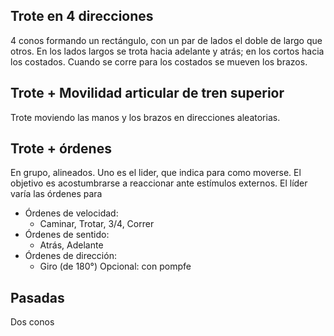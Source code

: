 ## Trote en 4 direcciones
4 conos formando un rectángulo, con un par de lados el doble de largo que otros.
En los lados largos se trota hacia adelante y atrás; en los cortos hacia los costados. Cuando se corre para los costados se mueven los brazos.

## Trote + Movilidad articular de tren superior
Trote moviendo las manos y los brazos en direcciones aleatorias.

## Trote + órdenes
En grupo, alineados. Uno es el lider, que indica para como moverse. El objetivo es acostumbrarse a reaccionar ante estímulos externos. El líder varía las órdenes para
* Órdenes de velocidad:
  * Caminar, Trotar, 3/4, Correr
* Órdenes de sentido:
  * Atrás, Adelante
* Órdenes de dirección:
  * Giro (de 180°)
Opcional: con pompfe

## Pasadas
Dos conos
